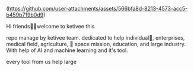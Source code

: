 (https://github.com/user-attachments/assets/566bfa8d-8213-4573-acc5-b459b719b0d9)

Hi friends👭👬welcome to ketivee this

repo manage by ketivee team. dedicated
to help individual👤, enterprises, medical field, 
agriculture, 🚀 space mission, education, and large industry. 
With help of AI and machine learning and it's tool. 

every tool from us help large 
